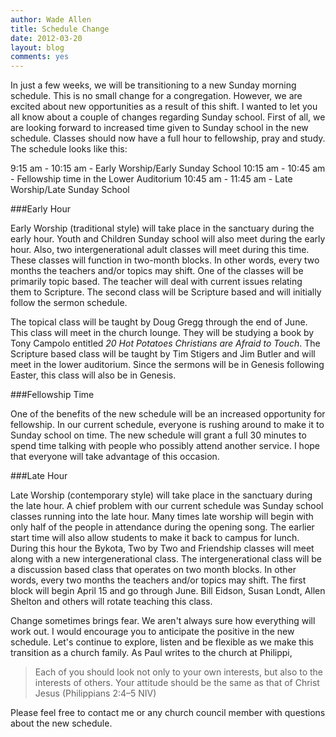```yaml
---
author: Wade Allen
title: Schedule Change
date: 2012-03-20
layout: blog
comments: yes
---
```


In just a few weeks, we will be transitioning to a new Sunday morning schedule. This is no small change for a congregation. However, we are excited about new opportunities as a result of this shift. I wanted to let you all know about a couple of changes regarding Sunday school. First of all, we are looking forward to increased time given to Sunday school in the new schedule. Classes should now have a full hour to fellowship, pray and study. The schedule looks like this:

9:15 am - 10:15 am - Early Worship/Early Sunday School
10:15 am - 10:45 am - Fellowship time in the Lower Auditorium
10:45 am - 11:45 am - Late Worship/Late Sunday School  

###Early Hour

Early Worship (traditional style) will take place in the sanctuary during the early hour. Youth and Children Sunday school will also meet during the early hour. Also, two intergenerational adult classes will meet during this time. These classes will function in two-month blocks. In other words, every two months the teachers and/or topics may shift. One of the classes will be primarily topic based. The teacher will deal with current issues relating them to Scripture. The second class will be Scripture based and will initially follow the sermon schedule. 

The topical class will be taught by Doug Gregg through the end of June. This class will meet in the church lounge. They will be studying a book by Tony Campolo entitled *20 Hot Potatoes Christians are Afraid to Touch*. The Scripture based class will be taught by Tim Stigers and Jim Butler and will meet in the lower auditorium. Since the sermons will be in Genesis following Easter, this class will also be in Genesis.  

###Fellowship Time

One of the benefits of the new schedule will be an increased opportunity for fellowship. In our current schedule, everyone is rushing around to make it to Sunday school on time. The new schedule will grant a full 30 minutes to spend time talking with people who possibly attend another service. I hope that everyone will take advantage of this occasion.

###Late Hour

Late Worship (contemporary style) will take place in the sanctuary during the late hour. A chief problem with our current schedule was Sunday school classes running into the late hour. Many times late worship will begin with only half of the people in attendance during the opening song. The earlier start time will also allow students to make it back to campus for lunch. During this hour the Bykota, Two by Two and Friendship classes will meet along with a new intergenerational class. The intergenerational class will be a discussion based class that operates on two month blocks. In other words, every two months the teachers and/or topics may shift. The first block will begin April 15 and go through June. Bill Eidson, Susan Londt, Allen Shelton and others will rotate teaching this class.

Change sometimes brings fear. We aren't always sure how everything will work out. I would encourage you to anticipate the positive in the new schedule. Let's continue to explore, listen and be flexible as we make this transition as a church family. As Paul writes to the church at Philippi,

>Each of you should look not only to your own interests, but also to the interests of others. Your attitude should be the same as that of Christ Jesus (Philippians 2:4–5 NIV)

Please feel free to contact me or any church council member with questions about the new schedule.
